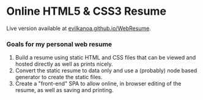 # Online HTML5 & CSS3 Resume

Live version available at [evilkanoa.github.io/WebResume](https://evilkanoa.github.io/WebResume/static/).

### Goals for my personal web resume  
1. Build a resume using static HTML and CSS files that can be viewed and hosted directly as well as prints nicely.
2. Convert the static resume to data only and use a (probably) node based generator to create the static files.
3. Create a "front-end" SPA to allow online, in browser editing of the resume, as well as saving and printing.

